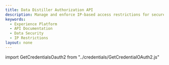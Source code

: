 ```yaml
---
title: Data Distiller Authorization API
description: Manage and enforce IP-based access restrictions for secure data access to Query Service sandboxes, ensuring compliance with organizational security standards.
keywords: 
  - Experience Platform
  - API Documentation
  - Data Security
  - IP Restrictions
layout: none
--- 
```


import GetCredentialsOauth2 from "../credentials/GetCredentialOAuth2.js"

<GetCredentialsOauth2 />

<RedoclyAPIBlock src="/experience-platform-apis/swagger-specs/data-distiller-auth.yaml"/>
